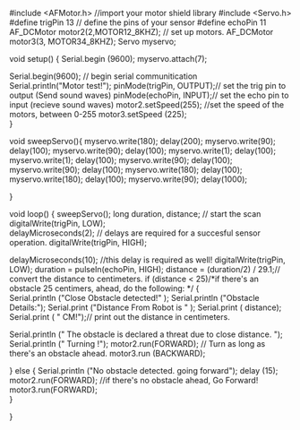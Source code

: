 #include <AFMotor.h> //import your motor shield library
#include <Servo.h>
#define trigPin 13 // define the pins of your sensor
#define echoPin 11 
AF_DCMotor motor2(2,MOTOR12_8KHZ); // set up motors.
AF_DCMotor motor3(3, MOTOR34_8KHZ);
Servo myservo;

void setup() {
  Serial.begin (9600);
    myservo.attach(7);

  Serial.begin(9600); // begin serial communitication  
  Serial.println("Motor test!");
   pinMode(trigPin, OUTPUT);// set the trig pin to output (Send sound waves)
  pinMode(echoPin, INPUT);// set the echo pin to input (recieve sound waves)
  motor2.setSpeed(255); //set the speed of the motors, between 0-255
motor3.setSpeed (225);  
}

void sweepServo(){
        myservo.write(180);
	delay(200);
	myservo.write(90);
	delay(100);
        myservo.write(90);
	delay(100);
	myservo.write(1);
	delay(100);
        myservo.write(1);
	delay(100);
	myservo.write(90);
	delay(100);
        myservo.write(90);
	delay(100);
	myservo.write(180);
        delay(100);
        myservo.write(180);
	delay(100);
	myservo.write(90);
	delay(1000);

}

 
void loop() {
  sweepServo();
   long duration, distance; // start the scan
  digitalWrite(trigPin, LOW);  
  delayMicroseconds(2); // delays are required for a succesful sensor operation.
  digitalWrite(trigPin, HIGH);

  delayMicroseconds(10); //this delay is required as well!
  digitalWrite(trigPin, LOW);
  duration = pulseIn(echoPin, HIGH);
  distance = (duration/2) / 29.1;// convert the distance to centimeters.
  if (distance < 25)/*if there's an obstacle 25 centimers, ahead, do the following: */ {   
   Serial.println ("Close Obstacle detected!" );
Serial.println ("Obstacle Details:");
Serial.print ("Distance From Robot is " );
Serial.print ( distance);
Serial.print ( " CM!");// print out the distance in centimeters.

Serial.println (" The obstacle is declared a threat due to close distance. ");
Serial.println (" Turning !");
    motor2.run(FORWARD);  // Turn as long as there's an obstacle ahead.
    motor3.run (BACKWARD);

}
  else {
   Serial.println ("No obstacle detected. going forward");
   delay (15);
   motor2.run(FORWARD); //if there's no obstacle ahead, Go Forward! 
    motor3.run(FORWARD);  
  }  
  
  

  
  
  
 
}
